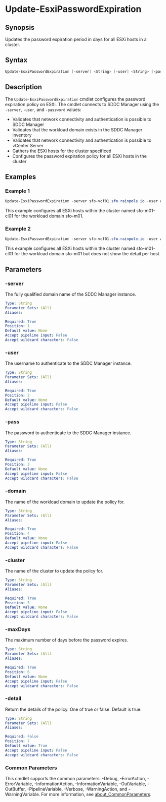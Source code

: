 # Update-EsxiPasswordExpiration

## Synopsis

Updates the password expiration period in days for all ESXi hosts in a cluster.

## Syntax

```powershell
Update-EsxiPasswordExpiration [-server] <String> [-user] <String> [-pass] <String> [-domain] <String> [-cluster] <String> [-maxDays] <String> [[-detail] <String>] [<CommonParameters>]
```

## Description

The `Update-EsxiPasswordExpiration` cmdlet configures the password expiration policy on ESXi.
The cmdlet connects to SDDC Manager using the `-server`, `-user`, and `-password` values:

- Validates that network connectivity and authentication is possible to SDDC Manager
- Validates that the workload domain exists in the SDDC Manager inventory
- Validates that network connectivity and authentication is possible to vCenter Server
- Gathers the ESXi hosts for the cluster specificed
- Configures the password expiration policy for all ESXi hosts in the cluster

## Examples

### Example 1

```powershell
Update-EsxiPasswordExpiration -server sfo-vcf01.sfo.rainpole.io -user administrator@vsphere.local -pass VMw@re1! -domain sfo-m01 -cluster sfo-m01-cl01 -maxDays 999
```

This example configures all ESXi hosts within the cluster named sfo-m01-cl01 for the workload domain sfo-m01.

### Example 2

```powershell
Update-EsxiPasswordExpiration -server sfo-vcf01.sfo.rainpole.io -user administrator@vsphere.local -pass VMw@re1! -domain sfo-m01 -cluster sfo-m01-cl01 -maxDays 999 -detail false
```

This example configures all ESXi hosts within the cluster named sfo-m01-cl01 for the workload domain sfo-m01 but does not show the detail per host.

## Parameters

### -server

The fully qualified domain name of the SDDC Manager instance.

```yaml
Type: String
Parameter Sets: (All)
Aliases:

Required: True
Position: 1
Default value: None
Accept pipeline input: False
Accept wildcard characters: False
```

### -user

The username to authenticate to the SDDC Manager instance.

```yaml
Type: String
Parameter Sets: (All)
Aliases:

Required: True
Position: 2
Default value: None
Accept pipeline input: False
Accept wildcard characters: False
```

### -pass

The password to authenticate to the SDDC Manager instance.

```yaml
Type: String
Parameter Sets: (All)
Aliases:

Required: True
Position: 3
Default value: None
Accept pipeline input: False
Accept wildcard characters: False
```

### -domain

The name of the workload domain to update the policy for.

```yaml
Type: String
Parameter Sets: (All)
Aliases:

Required: True
Position: 4
Default value: None
Accept pipeline input: False
Accept wildcard characters: False
```

### -cluster

The name of the cluster to update the policy for.

```yaml
Type: String
Parameter Sets: (All)
Aliases:

Required: True
Position: 5
Default value: None
Accept pipeline input: False
Accept wildcard characters: False
```

### -maxDays

The maximum number of days before the password expires.

```yaml
Type: String
Parameter Sets: (All)
Aliases:

Required: True
Position: 6
Default value: None
Accept pipeline input: False
Accept wildcard characters: False
```

### -detail

Return the details of the policy.
One of true or false.
Default is true.

```yaml
Type: String
Parameter Sets: (All)
Aliases:

Required: False
Position: 7
Default value: True
Accept pipeline input: False
Accept wildcard characters: False
```

### Common Parameters

This cmdlet supports the common parameters: -Debug, -ErrorAction, -ErrorVariable, -InformationAction, -InformationVariable, -OutVariable, -OutBuffer, -PipelineVariable, -Verbose, -WarningAction, and -WarningVariable. For more information, see [about_CommonParameters](http://go.microsoft.com/fwlink/?LinkID=113216).
